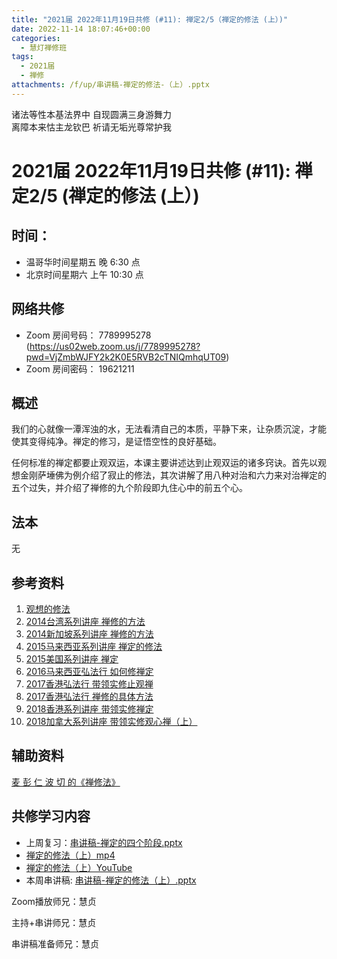 ```yaml
---
title: "2021届 2022年11月19日共修 (#11): 禅定2/5（禅定的修法 (上）)"
date: 2022-11-14 18:07:46+00:00
categories:
  - 慧灯禅修班
tags:
  - 2021届
  - 禅修
attachments: /f/up/串讲稿-禅定的修法-（上）.pptx
---
```

<!--StartFragment-->

诸法等性本基法界中 自现圆满三身游舞力\
离障本来怙主龙钦巴 祈请无垢光尊常护我

# 2021届 2022年11月19日共修 (#11): 禅定2/5 (禅定的修法 (上）)

## 时间：

* 温哥华时间星期五 晚 6:30 点
* 北京时间星期六 上午 10:30 点

## 网络共修

* Zoom 房间号码： 7789995278 (<https://us02web.zoom.us/j/7789995278?pwd=VjZmbWJFY2k2K0E5RVB2cTNIQmhqUT09>)
* Zoom 房间密码： 19621211

## 概述

我们的心就像一潭浑浊的水，无法看清自己的本质，平静下来，让杂质沉淀，才能使其变得纯净。禅定的修习，是证悟空性的良好基础。

<!--StartFragment-->

任何标准的禅定都要止观双运，本课主要讲述达到止观双运的诸多窍诀。首先以观想金刚萨埵佛为例介绍了寂止的修法，其次讲解了用八种对治和六力来对治禅定的五个过失，并介绍了禅修的九个阶段即九住心中的前五个心。

<!--EndFragment-->

## 法本

无

## 参考资料

1. [观想的修法](https://fohuifayu.com/index.php/huideng-jiangtang/fofa-jianxiu/fofa-jianxiu-xilie/713-l10035)
2. [2014台湾系列讲座 禅修的方法](https://fohuifayu.com/index.php/huideng-jiangtang/huanqiu-xilie/taiwan-diqu/608-l14074)
3. [2014新加坡系列讲座 禅修的方法](https://fohuifayu.com/index.php/huideng-jiangtang/huanqiu-xilie/xin-jia-po/588-l14060)
4. [2015马来西亚系列讲座 禅定的修法](https://fohuifayu.com/index.php/huideng-jiangtang/huanqiu-xilie/malai-xiya/614-l15005)
5. [2015美国系列讲座 禅定](https://fohuifayu.com/index.php/huideng-jiangtang/huanqiu-xilie/mei-guo/1120-l15032)
6. [2016马来西亚弘法行 如何修禅定](https://fohuifayu.com/index.php/huideng-jiangtang/huanqiu-xilie/malai-xiya/1098-l16003)
7. [2017香港弘法行 带领实修止观禅](https://fohuifayu.com/index.php/huideng-jiangtang/huanqiu-xilie/xianggang-diqu/1814-l17005)
8. [2017香港弘法行 禅修的具体方法](https://fohuifayu.com/index.php/huideng-jiangtang/huanqiu-xilie/xianggang-diqu/1815-l17006)
9. [2018香港系列讲座 带领实修禅定](https://fohuifayu.com/index.php/huideng-jiangtang/huanqiu-xilie/xianggang-diqu/3566-l18106)
10. [2018加拿大系列讲座 带领实修观心禅（上）](https://fohuifayu.com/index.php/huideng-jiangtang/huanqiu-xilie/jia-na-da/3072-l18075)



## 辅助资料

[麦 彭 仁 波 切 的《禅修法》](https://www.xuefozhijia.net/%E7%A6%85%E6%82%A6%E8%87%AA%E5%BF%83%E6%89%93%E5%9D%90%E8%A7%82%E4%BF%AE/%E8%B7%9F%E7%9D%80%E5%BC%80%E6%82%9F%E8%80%85%E5%8E%BB%E7%A6%85%E4%BF%AE)

## **共修学习内容**

* 上周复习：[串讲稿-禅定的四个阶段.pptx](/f/up/串讲稿-禅定的四个阶段.pptx)
* [禅定的修法（上）mp4](https://fohuifayu.com/index.php/huideng-jiangtang/fofa-jianxiu/chan-ding/751-l12018)
* [禅定的修法（上）YouTube](https://www.youtube.com/watch?v=1s5Hp9CkV8M&t=5s)
* 本周串讲稿: [](https://www.huidengvan.com/f/up/%E5%8D%81%E5%9C%86%E6%BB%A1%E4%B9%8B%E5%BE%97%E4%BA%BA%E8%BA%AB%E4%B8%8E%E7%94%9F%E4%B8%AD%E5%9C%9F%E4%B8%B2%E8%AE%B2%E7%A8%BF.pdf)[](https://www.huidengvan.com/f/up/%E5%8D%81%E5%9C%86%E6%BB%A1%E4%B9%8B%E4%BA%94%E6%A0%B9%E5%85%B7%E8%B6%B3%E4%B8%8E%E4%B8%9A%E9%99%85%E4%B8%8D%E9%A2%A0%E5%80%92.pptx)[](https://www.huidengvan.com/f/up/%E4%B8%B2%E8%AE%B2%E7%A8%BF-%E7%A6%85%E5%AE%9A%E7%9A%84%E5%9B%9B%E4%B8%AA%E9%98%B6%E6%AE%B5.pptx)[串讲稿-禅定的修法（上）.pptx](/f/up/串讲稿-禅定的修法-（上）.pptx)

Zoom播放师兄：慧贞

主持+串讲师兄：慧贞

串讲稿准备师兄：慧贞

<!--EndFragment-->